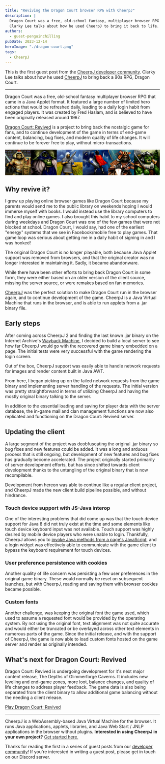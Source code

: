 ```yaml
---
title: "Reviving the Dragon Court browser RPG with CheerpJ"
description: |
  Dragon Court was a free, old-school fantasy, multiplayer browser RPG that came in a Java Applet format but sadly became abandonware.
  Clarky Lee talks about how he used CheerpJ to bring it back to life.
authors:
  - guest-penguinchilling
pubDate: 2023-12-14
heroImage: "./dragon-court.png"
tags:
  - CheerpJ
---
```


This is the first guest post from the [CheerpJ developer community](/cheerpj3/community). Clarky Lee talks about how he used [CheerpJ](/cheerpj3) to bring back a 90s RPG, Dragon Court.

---

Dragon Court was a free, old-school fantasy multiplayer browser RPG that came in a Java Applet format. It featured a large number of limited hero actions that would be refreshed daily, leading to a daily login habit from engaged players. It was created by Fred Haslam, and is believed to have been originally released around 1997.

[Dragon Court: Revived](https://dragoncourt.penguinchilling.com/) is a project to bring back the nostalgic game for fans, and to continue development of the game in terms of end-game content, balancing, bug fixes, and modern quality of life changes. It will continue to be forever free to play, without micro-transactions.

![](./dragon-court-classes.png)

## Why revive it?

I grew up playing online browser games like Dragon Court because my parents would send me to the public library on weekends hoping I would immerse myself with books. I would instead use the library computers to find and play online games. I also brought this habit to my school computers during weekdays and
Dragon Court was one of the few games that were not blocked at school. Dragon Court, I would say, had one of the earliest "energy" systems that we see in Facebook/mobile free to play games. That game loop was serious about getting me in a daily habit of signing in and I was hooked!

The original Dragon Court is no longer playable, both because Java Applet support was removed from browsers, and that the original creator was no longer interested in maintaining it. Sadly, it became abandonware.

While there have been other efforts to bring back Dragon Court in some form, they were either based on an older version of the client source, missing the server source, or were remakes based on fan memories.

[CheerpJ](/cheerpj3) was the perfect solution to make Dragon Court run in the browser again, and to continue development of the game. CheerpJ is a Java Virtual Machine that runs in the browser, and is able to run applets from a .jar binary file.

## Early steps

After coming across CheerpJ 2 and finding the last known .jar binary on the Internet Archive's [Wayback Machine](https://archive.org/web/), I decided to build a local server to see how far CheerpJ would go with the recovered game binary embedded on a page. The initial tests were very successful with the game rendering the login screen.

Out of the box, CheerpJ support was easily able to handle network requests for images and render content built in Java AWT.

From here, I began picking up on the failed network requests from the game binary and implementing server handling of the requests. The initial version was pretty straightforward in terms of utilizing CheerpJ and having the mostly original binary talking to the server.

In addition to the essential loading and saving for player data with the server database, the in-game mail and clan management functions are now also replicated and functioning on the Dragon Court: Revived server.

## Updating the client

A large segment of the project was deobfuscating the original .jar binary so bug fixes and new features could be added. It was a long and arduous process that is still ongoing, but development of new features and bug fixes has gradually become accelerated. The project originally started primarily of server development efforts, but has since shifted towards client development thanks to the untangling of the original binary that is now recompilable.

Development from hereon was able to continue like a regular client project, and CheerpJ made the new client build pipeline possible, and without hindrance.

### Touch device support with JS-Java interop

One of the interesting problems that did come up was that the touch device support for Java 8 did not truly exist at the time and some elements like touch device keyboard input was not available. Touch support was highly desired by mobile device players who were unable to login.
Thankfully, CheerpJ allows you to [invoke Java methods from a page's JavaScript](/cheerpj3/guide/library-mode), and a login widget was effectively able to communicate with the game client to bypass the keyboard requirement for touch devices.

### User preference persistence with cookies

Another quality of life concern was persisting a few user preferences in the original game binary. These would normally be reset on subsequent launches, but with CheerpJ, reading and saving them with browser cookies became possible.

### Custom fonts

Another challenge, was keeping the original font the game used, which used to assume a requested font would be provided by the operating system. By not using the original font, text alignment was not quite accurate and would either be truncated or be overlayed across other text elements in numerous parts of the game. Since the initial release, and with the support of CheerpJ, the game is now able to load custom fonts hosted on the game server and render as originally intended.

## What's next for Dragon Court: Revived

Dragon Court: Revived is undergoing development for it's next major content release, The Depths of Glimmerforge Caverns. It includes new leveling and end-game zones, more loot, balance changes, and quality of life changes to address player feedback. The game data is also being separated from the client binary to allow additional game balancing without the needing a client release.

[Play Dragon Court: Revived](https://dragoncourt.penguinchilling.com/DCourt/Game.html)

---

CheerpJ is a WebAssembly-based Java Virtual Machine for the browser. It runs Java applications, applets, libraries, and Java Web Start / JNLP applications in the browser without plugins. **Interested in using CheerpJ in your own project?** [Get started here.](/cheerpj3)

Thanks for reading the first in a series of guest posts from our [developer community](/cheerpj3/community)! If you're interested in writing a guest post, please get in touch on our Discord server.

